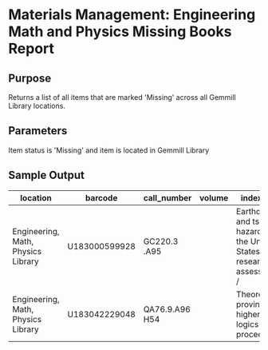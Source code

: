 # Materials Management: Engineering Math and Physics Missing Books Report

## Purpose
Returns a list of all items that are marked 'Missing' across all Gemmill Library locations.

## Parameters
Item status is 'Missing' and item is located in Gemmill Library

## Sample Output
| location                           | barcode       | call_number    | volume | index_title                                                                     | status_name |
|------------------------------------|---------------|----------------|--------|---------------------------------------------------------------------------------|-------------|
| Engineering, Math, Physics Library | U183000599928 | GC220.3 .A95   |        | Earthquake and tsunami hazards in the United States : a research   assessment / | Missing     |
| Engineering, Math, Physics Library | U183042229048 | QA76.9.A96 H54 |        | Theorem proving in higher order logics : proceedings.                           | Missing     |
